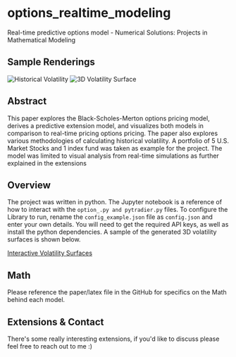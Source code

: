 # options_realtime_modeling
Real-time predictive options model - Numerical Solutions: Projects in Mathematical Modeling
## Sample Renderings 
![Historical Volatility](../master/images/HV/HV-ALL-AAPL.png) 
![3D Volatility Surface](../master/images/VolSurfaceGOOGLPut.png)
## Abstract
This paper explores the Black-Scholes-Merton options pricing model, derives a predictive extension model, and visualizes both models in comparison to real-time pricing options pricing. The paper also explores various methodologies of calculating historical volatility. A portfolio of 5 U.S. Market Stocks and 1 index fund was taken as example for the project. The model was limited to visual analysis from real-time simulations as further explained in the extensions
## Overview 
The project was written in python. The Jupyter notebook is a reference of how to interact with the `option_.py and pytradier.py` files. 
To configure the Library to run, rename the `config_example.json` file as `config.json` and enter your own details. You will need to get the required API keys, as well as install the python dependencies. 
A sample of the generated 3D volatility surfaces is shown below.

[Interactive Volatility Surfaces](https://plot.ly/~jaisal1024/#/) 
## Math 
Please reference the paper/latex file in the GitHub for specifics on the Math behind each model. 
## Extensions & Contact 
There's some really interesting extensions, if you'd like to discuss please feel free to reach out to me :) 
